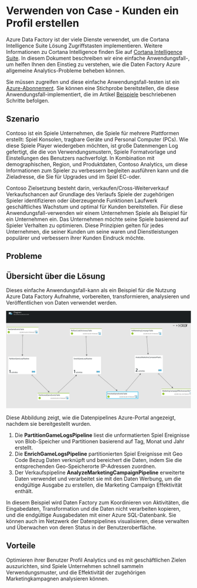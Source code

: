 <properties 
    pageTitle="Verwenden von Case - Kunden ein Profil erstellen" 
    description="Erfahren Sie, wie Azure Data Factory zum Erstellen eines Workflows Daten leistungsgesteuert (Verkaufspipeline), wenn Sie ein Profil Spiele Kunden verwendet wird." 
    services="data-factory" 
    documentationCenter="" 
    authors="sharonlo101" 
    manager="jhubbard" 
    editor="monicar"/>

<tags 
    ms.service="data-factory" 
    ms.workload="data-services" 
    ms.tgt_pltfrm="na" 
    ms.devlang="na" 
    ms.topic="article" 
    ms.date="09/06/2016" 
    ms.author="shlo"/>

# <a name="use-case---customer-profiling"></a>Verwenden von Case - Kunden ein Profil erstellen

Azure Data Factory ist der viele Dienste verwendet, um die Cortana Intelligence Suite Lösung Zugriffstasten implementieren.  Weitere Informationen zu Cortana Intelligence finden Sie auf [Cortana Intelligence Suite](http://www.microsoft.com/cortanaanalytics). In diesem Dokument beschreiben wir eine einfache Anwendungsfall-, um helfen Ihnen den Einstieg zu verstehen, wie die Daten Factory Azure allgemeine Analytics-Probleme beheben können.

Sie müssen zugreifen und diese einfache Anwendungsfall-testen ist ein [Azure-Abonnement](https://azure.microsoft.com/pricing/free-trial/).  Sie können eine Stichprobe bereitstellen, die diese Anwendungsfall-implementiert, die im Artikel [Beispiele](data-factory-samples.md) beschriebenen Schritte befolgen.

## <a name="scenario"></a>Szenario

Contoso ist ein Spiele Unternehmen, die Spiele für mehrere Plattformen erstellt: Spiel Konsolen, tragbare Geräte und Personal Computer (PCs). Wie diese Spiele Player wiedergeben möchten, ist große Datenmengen Log gefertigt, die die von Verwendungsmustern, Spiele Formatvorlage und Einstellungen des Benutzers nachverfolgt.  In Kombination mit demographischen, Region, und Produktdaten, Contoso Analytics, um diese Informationen zum Spieler zu verbessern begleiten ausführen kann und die Zieladresse, die Sie für Upgrades und im Spiel EC-oder. 

Contoso Zielsetzung besteht darin, verkaufen/Cross-Weiterverkauf Verkaufschancen auf Grundlage des Verlaufs Spiele der zugehörigen Spieler identifizieren oder überzeugende Funktionen Laufwerk geschäftliches Wachstum und optimal für Kunden bereitstellen. Für diese Anwendungsfall-verwenden wir einem Unternehmen Spiele als Beispiel für ein Unternehmen ein. Das Unternehmen möchte seine Spiele basierend auf Spieler Verhalten zu optimieren. Diese Prinzipien gelten für jedes Unternehmen, die seiner Kunden um seine waren und Dienstleistungen populärer und verbessern ihrer Kunden Eindruck möchte.

## <a name="challenges"></a>Probleme


## <a name="solution-overview"></a>Übersicht über die Lösung

Dieses einfache Anwendungsfall-kann als ein Beispiel für die Nutzung Azure Data Factory Aufnahme, vorbereiten, transformieren, analysieren und Veröffentlichen von Daten verwendet werden.

![End-to-End-Workflows](./media/data-factory-customer-profiling-usecase/EndToEndWorkflow.png)

Diese Abbildung zeigt, wie die Datenpipelines Azure-Portal angezeigt, nachdem sie bereitgestellt wurden.

1.  Die **PartitionGameLogsPipeline** liest die unformatierten Spiel Ereignisse von Blob-Speicher und Partitionen basierend auf Tag, Monat und Jahr erstellt.
2.  Die **EnrichGameLogsPipeline** partitionierten Spiel Ereignisse mit Geo Code Bezug Daten verknüpft und bereichert die Daten, indem Sie die entsprechenden Geo-Speicherorte IP-Adressen zuordnen.
3.  Der Verkaufspipeline **AnalyzeMarketingCampaignPipeline** erweiterte Daten verwendet und verarbeitet sie mit den Daten Werbung, um die endgültige Ausgabe zu erstellen, die Marketing Campaign Effektivität enthält.

In diesem Beispiel wird Daten Factory zum Koordinieren von Aktivitäten, die Eingabedaten, Transformation und die Daten nicht verarbeiten kopieren, und die endgültige Ausgabedaten mit einer Azure SQL-Datenbank.  Sie können auch im Netzwerk der Datenpipelines visualisieren, diese verwalten und Überwachen von deren Status in der Benutzeroberfläche.

## <a name="benefits"></a>Vorteile

Optimieren ihrer Benutzer Profil Analytics und es mit geschäftlichen Zielen auszurichten, sind Spiele Unternehmen schnell sammeln Verwendungsmuster, und die Effektivität der zugehörigen Marketingkampagnen analysieren können.




